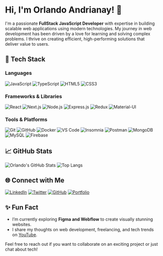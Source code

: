 # Hi, I'm Orlando Andrianay! 👋

I'm a passionate **FullStack JavaScript Developer** with expertise in building scalable web applications using modern technologies. My journey in web development has been driven by a love for learning and solving complex problems. I thrive on creating efficient, high-performing solutions that deliver value to users.

## 🚀 Tech Stack

### **Languages**
![JavaScript](https://img.shields.io/badge/-JavaScript-F7DF1E?style=flat-square&logo=javascript&logoColor=black)
![TypeScript](https://img.shields.io/badge/-TypeScript-3178C6?style=flat-square&logo=typescript&logoColor=white)
![HTML5](https://img.shields.io/badge/-HTML5-E34F26?style=flat-square&logo=html5&logoColor=white)
![CSS3](https://img.shields.io/badge/-CSS3-1572B6?style=flat-square&logo=css3)

### **Frameworks & Libraries**
![React](https://img.shields.io/badge/-React-61DAFB?style=flat-square&logo=react&logoColor=black)
![Next.js](https://img.shields.io/badge/-Next.js-000000?style=flat-square&logo=next.js&logoColor=white)
![Node.js](https://img.shields.io/badge/-Node.js-339933?style=flat-square&logo=node.js&logoColor=white)
![Express.js](https://img.shields.io/badge/-Express.js-000000?style=flat-square&logo=express&logoColor=white)
![Redux](https://img.shields.io/badge/-Redux-764ABC?style=flat-square&logo=redux&logoColor=white)
![Material-UI](https://img.shields.io/badge/-Material_UI-0081CB?style=flat-square&logo=material-ui&logoColor=white)

### **Tools & Platforms**
![Git](https://img.shields.io/badge/-Git-F05032?style=flat-square&logo=git&logoColor=white)
![GitHub](https://img.shields.io/badge/-GitHub-181717?style=flat-square&logo=github)
![Docker](https://img.shields.io/badge/-Docker-2496ED?style=flat-square&logo=docker&logoColor=white)
![VS Code](https://img.shields.io/badge/-VS_Code-007ACC?style=flat-square&logo=visual-studio-code&logoColor=white)
![Insomnia](https://img.shields.io/badge/-Insomnia-4000BF?style=flat-square&logo=insomnia&logoColor=white)
![Postman](https://img.shields.io/badge/-Postman-FF6C37?style=flat-square&logo=postman&logoColor=white)
![MongoDB](https://img.shields.io/badge/-MongoDB-47A248?style=flat-square&logo=mongodb&logoColor=white)
![MySQL](https://img.shields.io/badge/-MySQL-4479A1?style=flat-square&logo=mysql&logoColor=white)
![Firebase](https://img.shields.io/badge/-Firebase-FFCA28?style=flat-square&logo=firebase&logoColor=black)

## 📈 GitHub Stats

![Orlando's GitHub Stats](https://github-readme-stats.vercel.app/api?username=Orlando0309&show_icons=true&theme=radical)
![Top Langs](https://github-readme-stats.vercel.app/api/top-langs/?username=Orlando0309&layout=compact&theme=radical)

## 🌐 Connect with Me

[![LinkedIn](https://img.shields.io/badge/-LinkedIn-0077B5?style=flat-square&logo=linkedin&logoColor=white)](https://www.linkedin.com/in/orlando-andrianay/)
[![Twitter](https://img.shields.io/badge/-Twitter-1DA1F2?style=flat-square&logo=twitter&logoColor=white)](https://twitter.com/OrlandoAndrianay)
[![GitHub](https://img.shields.io/badge/-GitHub-181717?style=flat-square&logo=github&logoColor=white)](https://github.com/Orlando0309)
[![Portfolio](https://img.shields.io/badge/-Portfolio-000000?style=flat-square&logo=vercel&logoColor=white)](https://orlando-andrianay.vercel.app/)

## ✨ Fun Fact

- I’m currently exploring **Figma and Webflow** to create visually stunning websites.
- I share my thoughts on web development, freelancing, and tech trends on [YouTube](https://www.youtube.com/OrlandoAndrianay).

Feel free to reach out if you want to collaborate on an exciting project or just chat about tech!
